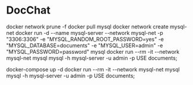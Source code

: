 # DocChat

docker network prune -f
docker pull mysql
docker network create mysql-net
docker run -d --name mysql-server --network mysql-net -p "3306:3306" -e "MYSQL_RANDOM_ROOT_PASSWORD=yes" -e "MYSQL_DATABASE=documents" -e "MYSQL_USER=admin" -e "MYSQL_PASSWORD=password" mysql
docker run --rm -it --network mysql-net mysql mysql -h mysql-server -u admin -p
USE documents;

docker-compose up -d
docker run --rm -it --network mysql-net mysql mysql -h mysql-server -u admin -p
USE documents;